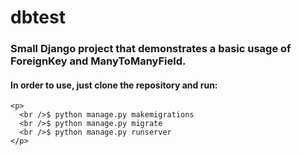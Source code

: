 # dbtest
### Small Django project that demonstrates a basic usage of ForeignKey and ManyToManyField.

#### In order to use, just clone the repository and run:
```
<p>
  <br />$ python manage.py makemigrations
  <br />$ python manage.py migrate
  <br />$ python manage.py runserver
</p>
```
